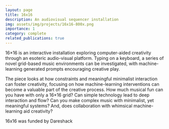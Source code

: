 ```yaml
---
layout: page
title: 16x16
description: An audiovisual sequencer installation
img: assets/img/projects/16x16-800x.png
importance: 1
category: complete
related_publications: true
---
```


16×16 is an interactive installation exploring computer-aided creativity through an esoteric audio-visual platform. Typing on a keyboard, a series of novel grid-based music environments can be investigated, with machine-learning generated prompts encouraging creative play.

The piece looks at how constraints and meaningful minimalist interaction can foster creativity, focusing on how machine-learning interventions can become a valuable part of the creative process. How much musical fun can you have with only a 16×16 grid? Can simple technology lead to deep interaction and flow? Can you make complex music with minimalist, yet meaningful systems? And, does collaboration with whimsical machine-learning aid creativity?

16x16 was funded by Dareshack